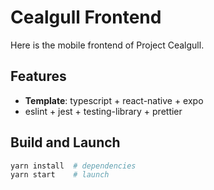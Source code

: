 # Cealgull Frontend

Here is the mobile frontend of Project Cealgull.

## Features

- **Template**: typescript + react-native + expo
- eslint + jest + testing-library + prettier

## Build and Launch

```sh
yarn install  # dependencies
yarn start    # launch
```
